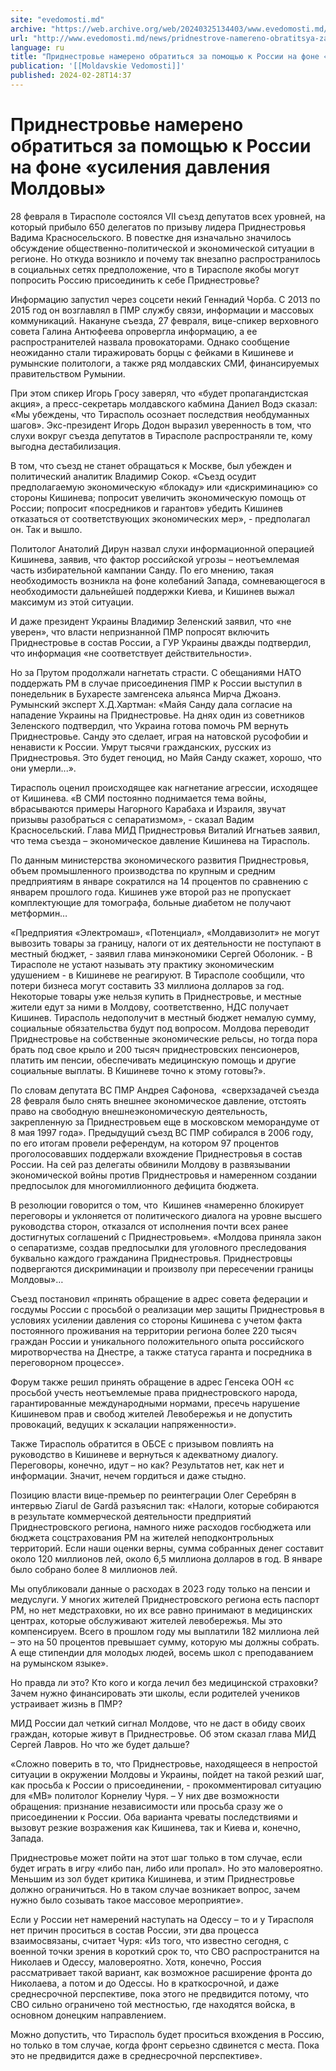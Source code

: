 ```yaml
---
site: "evedomosti.md"
archive: "https://web.archive.org/web/20240325134403/www.evedomosti.md/news/pridnestrove-namereno-obratitsya-za-pomoshyu-k-rossii-na-fon"
url: "http://www.evedomosti.md/news/pridnestrove-namereno-obratitsya-za-pomoshyu-k-rossii-na-fon"
language: ru
title: "Приднестровье намерено обратиться за помощью к России на фоне «усиления давления Молдовы»"
publication: '[[Moldavskie Vedomosti]]'
published: 2024-02-28T14:37
---
```


# Приднестровье намерено обратиться за помощью к России на фоне «усиления давления Молдовы»

28 февраля в Тирасполе состоялся VII съезд депутатов всех уровней, на который прибыло 650 делегатов по призыву лидера Приднестровья Вадима Красносельского. В повестке дня изначально значилось обсуждение общественно-политической и экономической ситуации в регионе. Но откуда возникло и почему так внезапно распространилось в социальных сетях предположение, что в Тирасполе якобы могут попросить Россию присоединить к себе Приднестровье?

Информацию запустил через соцсети некий Геннадий Чорба. С 2013 по 2015 год он возглавлял в ПМР службу связи, информации и массовых коммуникаций. Накануне съезда, 27 февраля, вице-спикер верховного совета Галина Антюфеева опровергла информацию, а ее распространителей назвала провокаторами. Однако сообщение неожиданно стали тиражировать борцы с фейками в Кишиневе и румынские политологи, а также ряд молдавских СМИ, финансируемых правительством Румынии.

При этом спикер Игорь Гросу заверял, что «будет пропагандистская акция», а пресс-секретарь молдавского кабмина Даниел Водэ сказал: «Мы убеждены, что Тирасполь осознает последствия необдуманных шагов». Экс-президент Игорь Додон выразил уверенность в том, что слухи вокруг съезда депутатов в Тирасполе распространяли те, кому выгодна дестабилизация.

В том, что съезд не станет обращаться к Москве, был убежден и политический аналитик Владимир Сокор. «Съезд осудит предполагаемую экономическую «блокаду» или «дискриминацию» со стороны Кишинева; попросит увеличить экономическую помощь от России; попросит «посредников и гарантов» убедить Кишинев отказаться от соответствующих экономических мер», - предполагал он. Так и вышло.

Политолог Анатолий Дирун назвал слухи информационной операцией Кишинева, заявив, что фактор российской угрозы – неотъемлемая часть избирательной кампании Санду. По его мнению, такая необходимость возникла на фоне колебаний Запада, сомневающегося в необходимости дальнейшей поддержки Киева, и Кишинев выжал максимум из этой ситуации.

И даже президент Украины Владимир Зеленский заявил, что «не уверен», что власти непризнанной ПМР попросят включить Приднестровье в состав России, а ГУР Украины дважды подтвердил, что информация «не соответствует действительности».

Но за Прутом продолжали нагнетать страсти. С обещаниями НАТО поддержать РМ в случае присоединения ПМР к России выступил в понедельник в Бухаресте замгенсека альянса Мирча Джоанэ. Румынский эксперт Х.Д.Хартман: «Майя Санду дала согласие на нападение Украины на Приднестровье. На днях один из советников Зеленского подтвердил, что Украина готова помочь РМ вернуть Приднестровье. Санду это сделает, играя на натовской русофобии и ненависти к России. Умрут тысячи гражданских, русских из Приднестровья. Это будет геноцид, но Майя Санду скажет, хорошо, что они умерли...».

Тирасполь оценил происходящее как нагнетание агрессии, исходящее от Кишинева. «В СМИ постоянно поднимается тема войны, вбрасываются примеры Нагорного Карабаха и Израиля, звучат призывы разобраться с сепаратизмом», - сказал Вадим Красносельский. Глава МИД Приднестровья Виталий Игнатьев заявил, что тема съезда – экономическое давление Кишинева на Тирасполь.

По данным министерства экономического развития Приднестровья, объем промышленного производства по крупным и средним предприятиям в январе сократился на 14 процентов по сравнению с январем прошлого года. Кишинев уже второй раз не пропускает комплектующие для томографа, больные диабетом не получают метформин…

«Предприятия «Электромаш», «Потенциал», «Молдавизолит» не могут вывозить товары за границу, налоги от их деятельности не поступают в местный бюджет, - заявил глава минэкономики Сергей Оболоник. - В Тирасполе не устают называть эту практику экономическим удушением - в Кишиневе не реагируют. В Тирасполе сообщили, что потери бизнеса могут составить 33 миллиона долларов за год. Некоторые товары уже нельзя купить в Приднестровье, и местные жители едут за ними в Молдову, соответственно, НДС получает Кишинев. Тирасполь недополучит в местный бюджет немалую сумму, социальные обязательства будут под вопросом. Молдова переводит Приднестровье на собственные экономические рельсы, но тогда пора брать под свое крыло и 200 тысяч приднестровских пенсионеров, платить им пенсии, обеспечивать медицинскую помощь и другие социальные выплаты. В Кишиневе точно к этому готовы?».

По словам депутата ВС ПМР Андрея Сафонова,  «сверхзадачей съезда 28 февраля было снять внешнее экономическое давление, отстоять право на свободную внешнеэкономическую деятельность, закрепленную за Приднестровьем еще в московском меморандуме от 8 мая 1997 года». Предыдущий съезд ВС ПМР собирался в 2006 году, по его итогам провели референдум, на котором 97 процентов проголосовавших поддержали вхождение Приднестровья в состав России. На сей раз делегаты обвинили Молдову в развязывании экономической войны против Приднестровья и намеренном создании предпосылок для многомиллионного дефицита бюджета.

В резолюции говорится о том, что  Кишинев «намеренно блокирует переговоры и уклоняется от политического диалога на уровне высшего руководства сторон, отказался от исполнения почти всех ранее достигнутых соглашений с Приднестровьем». «Молдова приняла закон о сепаратизме, создав предпосылки для уголовного преследования буквально каждого гражданина Приднестровья. Приднестровцы подвергаются дискриминации и произволу при пересечении границы Молдовы»…

Съезд постановил «принять обращение в адрес совета федерации и госдумы России с просьбой о реализации мер защиты Приднестровья в условиях усилении давления со стороны Кишинева с учетом факта постоянного проживания на территории региона более 220 тысяч граждан России и уникального положительного опыта российского миротворчества на Днестре, а также статуса гаранта и посредника в переговорном процессе».

Форум также решил принять обращение в адрес Генсека ООН «с просьбой учесть неотъемлемые права приднестровского народа, гарантированные международными нормами, пресечь нарушение Кишиневом прав и свобод жителей Левобережья и не допустить провокаций, ведущих к эскалации напряженности».

Также Тирасполь обратится в ОБСЕ с призывом повлиять на руководство в Кишиневе и вернуться к адекватному диалогу. Переговоры, конечно, идут – но как? Результатов нет, как нет и информации. Значит, нечем гордиться и даже стыдно.

Позицию власти вице-премьер по реинтеграции Олег Серебрян в интервью Ziarul de Gardă разъяснил так: «Налоги, которые собираются в результате коммерческой деятельности предприятий Приднестровского региона, намного ниже расходов госбюджета или бюджета соцстрахования РМ на жителей неподконтрольных территорий. Если наши оценки верны, сумма собранных денег составит около 120 миллионов лей, около 6,5 миллиона долларов в год. В январе было собрано более 8 миллионов лей.

Мы опубликовали данные о расходах в 2023 году только на пенсии и медуслуги. У многих жителей Приднестровского региона есть паспорт РМ, но нет медстраховки, но их все равно принимают в медицинских центрах, которые обслуживают жителей левобережья. Мы это компенсируем. Всего в прошлом году мы выплатили 182 миллиона лей – это на 50 процентов превышает сумму, которую мы должны собрать. А еще стипендии для молодых людей, восемь школ с преподаванием на румынском языке».

Но правда ли это? Кто кого и когда лечил без медицинской страховки? Зачем нужно финансировать эти школы, если родителей учеников устраивает жизнь в ПМР?

МИД России дал четкий сигнал Молдове, что не даст в обиду своих граждан, которые живут в Приднестровье. Об этом сказал глава МИД Сергей Лавров. Но что же будет дальше?

«Сложно поверить в то, что Приднестровье, находящееся в непростой ситуации в окружении Молдовы и Украины, пойдет на такой резкий шаг, как просьба к России о присоединении, - прокомментировал ситуацию для «МВ» политолог Корнелиу Чуря. – У них две возможности обращения: признание независимости или просьба сразу же о присоединении к России. Оба варианта чреваты последствиями и вызовут резкие возражения как Кишинева, так и Киева и, конечно, Запада.

Приднестровье может пойти на этот шаг только в том случае, если будет играть в игру «либо пан, либо или пропал». Но это маловероятно. Меньшим из зол будет критика Кишинева, и этим Приднестровье должно ограничиться. Но в таком случае возникает вопрос, зачем нужно было созывать такое массовое мероприятие».

Если у России нет намерений наступать на Одессу – то и у Тирасполя нет причин проситься в состав России, эти два процесса взаимосвязаны, считает Чуря: «Из того, что известно сегодня, с военной точки зрения в короткий срок то, что СВО распространится на Николаев и Одессу, маловероятно. Хотя, конечно, Россия рассматривает такой вариант, как возможное расширение фронта до Николаева, а потом и до Одессы. Но в краткосрочной, и даже среднесрочной перспективе, пока этого не предвидится потому, что СВО сильно ограничено той местностью, где находятся войска, в основном донецким направлением.

Можно допустить, что Тирасполь будет проситься вхождения в Россию, но только в том случае, когда фронт серьезно сдвинется с места. Пока это не предвидится даже в среднесрочной перспективе».